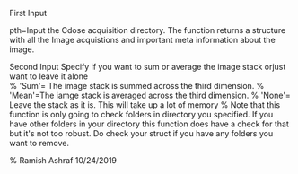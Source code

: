 First Input 

pth=Input the Cdose acquisition directory. 
The function returns a structure with all the Image acquistions and important meta information about the image.


Second Input 
Specify if you want to sum or average the image stack orjust want to leave it alone\
% 'Sum'= The image stack is summed across the third dimension.
% 'Mean'=The iamge stack is averaged across the third dimension.
% 'None'= Leave the stack as it is. This will take up a lot of memory
%  Note that this function is only going to check folders in directory you specified. If you have other folders in your directory this function does have a check for that but it's not too robust. Do check your struct if you have any folders you want to remove.



% Ramish Ashraf 10/24/2019
